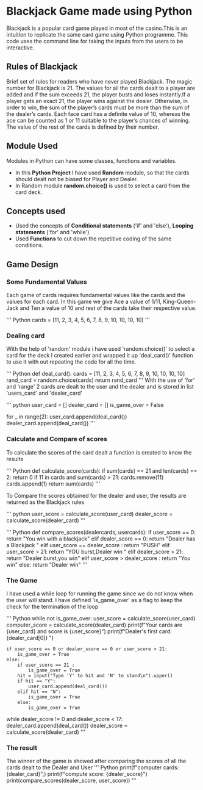 # Blackjack Game made using Python

Blackjack is a popular card game played in most of the casino.This is an intuition to replicate the same card game using Python programme.
This code uses the command line for taking the inputs from the users to be interactive.

## Rules of Blackjack

Brief set of rules for readers who have never played Blackjack. The magic number for Blackjack is 21. The values for all the cards dealt to a player are added and if the sum exceeds 21, the player busts and loses instantly.If a player gets an exact 21, the player wins against the dealer. Otherwise, in order to win, the sum of the player’s cards must be more than the sum of the dealer’s cards. Each face card has a definite value of 10, whereas the ace can be counted as 1 or 11 suitable to the player’s chances of winning. The value of the rest of the cards is defined by their number.

## Module Used

Modules in Python can have some classes, functions and variables.

- In this **Python Project** I have used **Random** module, so that the cards should dealt not be biased for Player and Dealer.
- In Random module **random.choice()** is used to select a card from the card deck.

## Concepts used

- Used the concepts of **Conditional statements** ('if' and 'else'), **Looping statements** ('for' and 'while')
- Used **Functions** to cut down the repetitive coding of the same conditions.

## Game Design

### Some Fundamental Values

Each game of cards requires fundamental values like the cards and the values for each card. In this game we give Ace a value of 1/11, King-Queen-Jack and Ten a value of 10 and rest of the cards take their respective value.

''' Python
cards = [11, 2, 3, 4, 5, 6, 7, 8, 9, 10, 10, 10, 10]
'''

### Dealing card

With the help of 'random' module i have used 'random.choice()' to select a card for the deck I created earlier
and wrapped it up 'deal_card()' function to use it with out repeating the code for all the time.  

''' Python
def deal_card():
    cards = [11, 2, 3, 4, 5, 6, 7, 8, 9, 10, 10, 10, 10]
    rand_card = random.choice(cards)
    return rand_card
'''
With the use of 'for' and 'range' 2 cards are dealt to the user and the dealer and is stored in list 'users_card' and 'dealer_card'

''' python
user_card = []
dealer_card = []
is_game_over = False

for _ in range(2):
    user_card.append(deal_card())
    dealer_card.append(deal_card())
'''

### Calculate and Compare of scores

To calculate the scores of the card dealt a function is created to know the results

''' Python
def calculate_score(cards):
    if sum(cards) == 21 and len(cards) == 2:
        return 0
    if 11 in cards and sum(cards) > 21:
        cards.remove(11)
        cards.append(1)
    return sum(cards)
'''

To Compare the scores obtained for the dealer and user, the results are returned as the Blackjack rules

''' python
user_score = calculate_score(user_card)
dealer_score = calculate_score(dealer_card)
'''

''' Python
def compare_scores(dealercards, usercards):
    if user_score == 0:
        return "You win with a blackjack"
    elif dealer_score == 0:
        return "Dealer has a Blackjack "
    elif user_score == dealer_score :
        return "PUSH"
    elif user_score > 21:
        return "YOU burst,Dealer win "
    elif dealer_score > 21:
        return "Dealer burst,you win"
    elif user_score > dealer_score :
        return "You win"
    else:
        return "Dealer win"
'''

### The Game

I have used a while loop for running the game since we do not know when the user will stand. I have defined 'is_game_over' as a flag to keep the check for the termination of the loop

''' Python
while not is_game_over:
    user_score = calculate_score(user_card)
    computer_score = calculate_score(dealer_card)
    print(f"Your cards are {user_card} and score is {user_score}")
    print(f"Dealer's first card: {dealer_card[0]} ")

    if user_score == 0 or dealer_score == 0 or user_score > 21:
        is_game_over = True
    else:
        if user_score == 21 :
            is_game_over = True
        hit = input("Type 'Y' to hit and 'N' to stand\n").upper()
        if hit == "Y":
            user_card.append(deal_card())
        elif hit == "N":
            is_game_over = True
        else:
            is_game_over = True

while dealer_score != 0 and dealer_score < 17:
    dealer_card.append(deal_card())
    dealer_score = calculate_score(dealer_card)
'''

### The result

The winner of the game is showed after comparing the scores of all the cards dealt to the Dealer and User
''' Python
print(f"computer cards: {dealer_card}",)
print(f"compute score: {dealer_score}")
print(compare_scores(dealer_score, user_score))
'''
